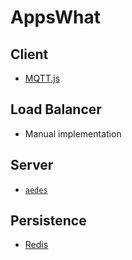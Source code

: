 # AppsWhat

## Client
- [MQTT.js](https://github.com/mqttjs/MQTT.js)

## Load Balancer
- Manual implementation

## Server
- [`aedes`](https://github.com/mcollina/aedes)

## Persistence
- [Redis](https://redis.io/)
